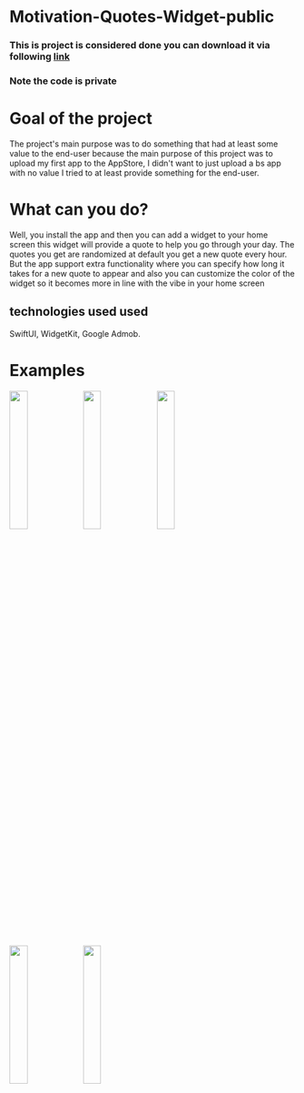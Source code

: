 # Motivation-Quotes-Widget-public

### This is project is considered done you can download it via following [link](https://apps.apple.com/us/app/google/id1574553404?platform=iphone)
### Note the code is private

# Goal of the project
The project's main purpose was to do something that had at least some value to the end-user because the main purpose of this project was to upload my first app to the AppStore, I didn't want to just upload a bs app with no value I tried to at least provide something for the end-user.

# What can you do?
Well, you install the app and then you can add a widget to your home screen this widget will provide a quote to help you go through your day. The quotes you get are randomized at default you get a new quote every hour. But the app support extra functionality where you can specify how long it takes for a new quote to appear and also you can customize the color of the widget so it becomes more in line with the vibe in your home screen

## technologies used used 
SwiftUI, WidgetKit, Google Admob.

# Examples
<div>
  <img src="https://i.ibb.co/m09hrcy/Apple-i-Phone-11-Pro-Max-Screenshot-1.png" width=25%>
  <img src="https://i.ibb.co/YNH36BD/Apple-i-Phone-11-Pro-Max-Screenshot-2.png" width=25%>
  <img src="https://i.ibb.co/4Ts80pr/Apple-i-Phone-11-Pro-Max-Screenshot-3.png" width=25%>
  <img src="https://i.ibb.co/VJnXR8C/Apple-i-Phone-11-Pro-Max-Screenshot-4.png" width=25%>
  <img src="https://i.ibb.co/5YsPGrm/Apple-i-Phone-11-Pro-Max-Screenshot-5.png" width=25%>
</div>
